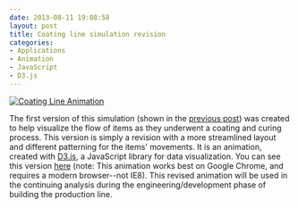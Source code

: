 ```yaml
---
date: 2013-08-11 19:08:58
layout: post
title: Coating line simulation revision
categories:
- Applications
- Animation
- JavaScript
- D3.js
---
```


[![Coating Line Animation]({{site.url}}/images/simulation-2.png)](http://janmilosh.com/simulation-2)

The first version of this simulation (shown in the [previous post](http://janmilosh.com/coating-line-simulation-using-d3-javascript-library/)) was created to help visualize the flow of items as they underwent a coating and curing process. This version is simply a revision with a more streamlined layout and different patterning for the items' movements. It is an animation, created with [D3.js](http://d3.js), a JavaScript library for data visualization. You can see this version [here](http://janmilosh.com/simulation-2) (note: This animation works best on Google Chrome, and requires a modern browser--not IE8). This revised animation will be used in the continuing analysis during the engineering/development phase of building the production line.

